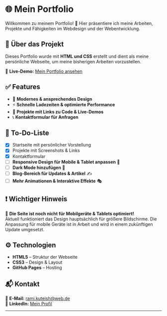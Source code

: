 # 🌐 Mein Portfolio

Willkommen zu meinem Portfolio! 🚀 Hier präsentiere ich meine Arbeiten, Projekte und Fähigkeiten im Webdesign und der Webentwicklung.

## 📌 Über das Projekt

Dieses Portfolio wurde mit **HTML und CSS** erstellt und dient als meine persönliche Webseite, um meine bisherigen Arbeiten vorzustellen.  

🔗 **Live-Demo:** [Mein Portfolio ansehen](https://ramikuteish-eng.github.io/mein-portfolio/)

## ✅ Features

- 🎨 **Modernes & ansprechendes Design**
- ⚡ **Schnelle Ladezeiten & optimierte Performance**
- 🔗 **Projekte mit Links zu Code & Live-Demos**
- 📞 **Kontaktformular für Anfragen**

## 🚀 To-Do-Liste

- [x] Startseite mit persönlicher Vorstellung  
- [x] Projekte mit Screenshots & Links  
- [x] Kontaktformular  
- [ ] **Responsive Design für Mobile & Tablet anpassen** 📱  
- [ ] **Dark Mode hinzufügen** 🌙  
- [ ] **Blog-Bereich für Updates & Artikel** ✍️  
- [ ] **Mehr Animationen & Interaktive Effekte** 🎭  

## ❗ Wichtiger Hinweis

📱 **Die Seite ist noch nicht für Mobilgeräte & Tablets optimiert!**  
Aktuell funktioniert das Design hauptsächlich für größere Bildschirme. Die Anpassung für mobile Geräte ist in Arbeit und wird in einem zukünftigen Update umgesetzt.  

## ⚙️ Technologien

- **HTML5** – Struktur der Webseite  
- **CSS3** – Design & Layout  
- **GitHub Pages** – Hosting  

## 📬 Kontakt

📧 **E-Mail:** rami.kuteish@web.de  
🔗 **LinkedIn:** [Mein Profil](https://www.linkedin.com/in/rami-kuteish-6aba45233/)  

---
